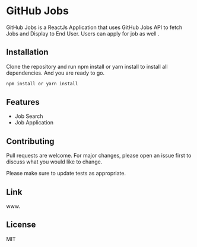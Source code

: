 # GitHub Jobs

GitHub Jobs is a ReactJs Application that uses GitHub Jobs API to fetch Jobs and Display to End User. Users can apply for job as well .

## Installation

Clone the repository and run npm install or yarn install  to install all dependencies. And you are ready to go.

```bash
npm install or yarn install
```

## Features

+ Job Search
+ Job Application


## Contributing
Pull requests are welcome. For major changes, please open an issue first to discuss what you would like to change.

Please make sure to update tests as appropriate.
## Link
www.

## License
MIT